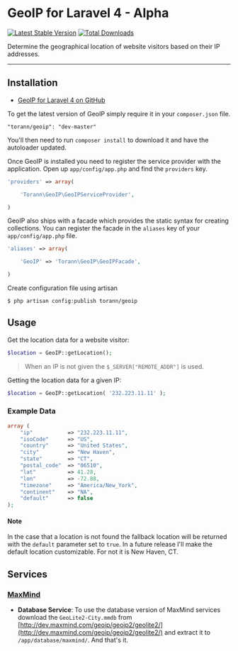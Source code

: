 # GeoIP for Laravel 4 - Alpha

[![Latest Stable Version](https://poser.pugx.org/torann/geoip/v/stable.png)](https://packagist.org/packages/torann/geoip) [![Total Downloads](https://poser.pugx.org/torann/geoip/downloads.png)](https://packagist.org/packages/torann/geoip)

Determine the geographical location of website visitors based on their IP addresses.

----------

## Installation

- [GeoIP for Laravel 4 on GitHub](https://github.com/torann/laravel-4-geoip)

To get the latest version of GeoIP simply require it in your `composer.json` file.

~~~
"torann/geoip": "dev-master"
~~~

You'll then need to run `composer install` to download it and have the autoloader updated.

Once GeoIP is installed you need to register the service provider with the application. Open up `app/config/app.php` and find the `providers` key.

~~~php
'providers' => array(

    'Torann\GeoIP\GeoIPServiceProvider',

)
~~~

GeoIP also ships with a facade which provides the static syntax for creating collections. You can register the facade in the `aliases` key of your `app/config/app.php` file.

~~~php
'aliases' => array(

    'GeoIP' => 'Torann\GeoIP\GeoIPFacade',

)
~~~

Create configuration file using artisan

~~~
$ php artisan config:publish torann/geoip
~~~

## Usage

Get the location data for a website visitor:

```php
$location = GeoIP::getLocation();
```

> When an IP is not given the `$_SERVER["REMOTE_ADDR"]` is used.

Getting the location data for a given IP:

```php
$location = GeoIP::getLocation( '232.223.11.11' );
```

### Example Data

```php
array (
    "ip"           => "232.223.11.11",
    "isoCode"      => "US",
    "country"      => "United States",
    "city"         => "New Haven",
    "state"        => "CT",
    "postal_code"  => "06510",
    "lat"          => 41.28,
    "lon"          => -72.88,
    "timezone"     => "America/New_York",
    "continent"    => "NA",
    "default"      => false
);
```

#### Note

In the case that a location is not found the fallback location will be returned with the `default` parameter set to `true`. In a future release I'll make the default location customizable. For not it is New Haven, CT.

## Services


### [MaxMind](http://www.maxmind.com)

- **Database Service**: To use the database version of MaxMind services download the `GeoLite2-City.mmdb` from [http://dev.maxmind.com/geoip/geoip2/geolite2/](http://dev.maxmind.com/geoip/geoip2/geolite2/) and extract it to `/app/database/maxmind/`. And that's it.


